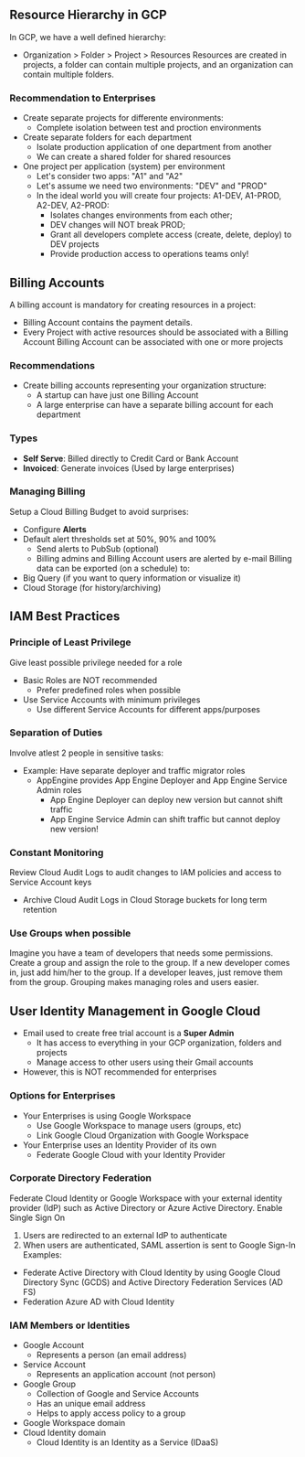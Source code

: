 ## Resource Hierarchy in GCP
In GCP, we have a well defined hierarchy:
- Organization > Folder > Project > Resources
Resources are created in projects, a folder can contain multiple projects, and an organization can contain multiple folders.
### Recommendation to Enterprises
- Create separate projects for differente environments:
	- Complete isolation between test and proction environments
- Create separate folders for each department
	- Isolate production application of one department from another
	- We can create a shared folder for shared resources
- One project per application (system) per environment
	- Let's consider two apps: "A1" and "A2"
	- Let's assume we need two environments: "DEV" and "PROD"
	- In the ideal world you will create four projects: A1-DEV, A1-PROD, A2-DEV, A2-PROD:
		- Isolates changes environments from each other;
		- DEV changes will NOT break PROD;
		- Grant all developers complete access (create, delete, deploy) to DEV projects
		- Provide production access to operations teams only!
## Billing Accounts
A billing account is mandatory for creating resources in a project:
- Billing Account contains the payment details.
- Every Project with active resources should be associated with a Billing Account
Billing Account can be associated with one or more projects
### Recommendations
- Create billing accounts representing your organization structure:
	- A startup can have just one Billing Account
	- A large enterprise can have a separate billing account for each department
### Types
- **Self Serve**: Billed directly to Credit Card or Bank Account
- **Invoiced**: Generate invoices (Used by large enterprises)
### Managing Billing
Setup a Cloud Billing Budget to avoid surprises:
- Configure **Alerts**
- Default alert thresholds set at 50%, 90% and 100%
	- Send alerts to PubSub (optional)
	- Billing admins and Billing Account users are alerted by e-mail
Billing data can be exported (on a schedule) to:
- Big Query (if you want to query information or visualize it)
- Cloud Storage (for history/archiving)
## IAM Best Practices
### Principle of Least Privilege
Give least possible privilege needed for a role
- Basic Roles are NOT recommended
	- Prefer predefined roles when possible
- Use Service Accounts with minimum privileges
	- Use different Service Accounts for different apps/purposes
### Separation of Duties
Involve atlest 2 people in sensitive tasks:
- Example: Have separate deployer and traffic migrator roles
	- AppEngine provides App Engine Deployer and App Engine Service Admin roles
		- App Engine Deployer can deploy new version but cannot shift traffic
		- App Engine Service Admin can shift traffic but cannot deploy new version!
### Constant Monitoring
Review Cloud Audit Logs to audit changes to IAM policies and access to Service Account keys
- Archive Cloud Audit Logs in Cloud Storage buckets for long term retention
### Use Groups when possible
Imagine you have a team of developers that needs some permissions. Create a group and assign the role to the group. If a new developer comes in, just add him/her to the group. If a developer leaves, just remove them from the group.
Grouping makes managing roles and users easier.

## User Identity Management in Google Cloud
- Email used to create free trial account is a **Super Admin**
	- It has access to everything in your GCP organization, folders and projects
	- Manage access to other users using their Gmail accounts
- However, this is NOT recommended for enterprises
### Options for Enterprises
- Your Enterprises is using Google Workspace
	- Use Google Workspace to manage users (groups, etc)
	- Link Google Cloud Organization with Google Workspace
- Your Enterprise uses an Identity Provider of its own
	- Federate Google Cloud with your Identity Provider
### Corporate Directory Federation
Federate Cloud Identity or Google Workspace with your external identity provider (IdP) such as Active Directory or Azure Active Directory.
Enable Single Sign On
1. Users are redirected to an external IdP to authenticate
2. When users are authenticated, SAML assertion is sent to Google Sign-In
Examples:
- Federate Active Directory with Cloud Identity by using Google Cloud Directory Sync (GCDS) and Active Directory Federation Services (AD FS)
- Federation Azure AD with Cloud Identity
### IAM Members or Identities
- Google Account
	- Represents a person (an email address)
- Service Account
	- Represents an application account (not person)
- Google Group
	- Collection of Google and Service Accounts
	- Has an unique email address
	- Helps to apply access policy to a group
- Google Workspace domain
- Cloud Identity domain
	- Cloud Identity is an Identity as a Service (IDaaS)
